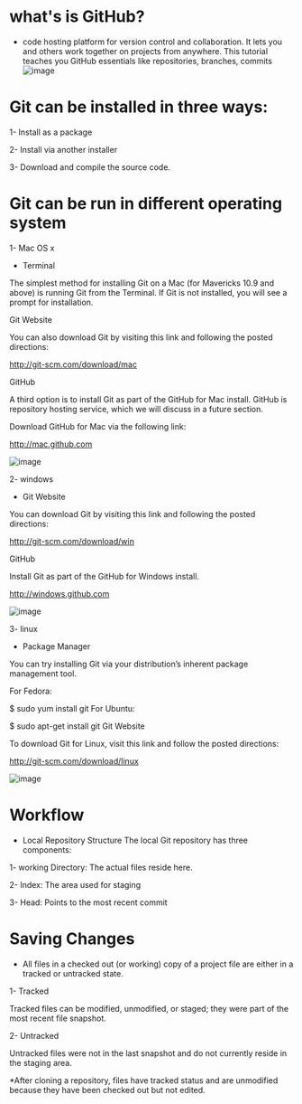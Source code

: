 
#  what's is GitHub?

* code hosting platform for version control and collaboration. It lets you and others work together on projects from anywhere. This tutorial teaches you GitHub essentials like repositories, branches, commits
![image](https://user-images.githubusercontent.com/82365206/114433178-2e743980-9bca-11eb-9013-919bb2d2e908.png)



# Git can be installed in three ways:

1- Install as a package

2- Install via another installer

3- Download and compile the source code.


# Git can be run in different operating system


1- Mac OS x
* Terminal

The simplest method for installing Git on a Mac (for Mavericks 10.9 and above) is running Git from the Terminal. If Git is not installed, you will see a prompt for installation.

Git Website

You can also download Git by visiting this link and following the posted directions:

http://git-scm.com/download/mac

GitHub

A third option is to install Git as part of the GitHub for Mac install. GitHub is repository hosting service, which we will discuss in a future section.

Download GitHub for Mac via the following link:

http://mac.github.com

![image](https://user-images.githubusercontent.com/82365206/114434931-3df48200-9bcc-11eb-9a12-2fe9be7b4db2.png)

2- windows
* Git Website

You can download Git by visiting this link and following the posted directions:

http://git-scm.com/download/win

GitHub

Install Git as part of the GitHub for Windows install.

http://windows.github.com

![image](https://user-images.githubusercontent.com/82365206/114435255-a5123680-9bcc-11eb-8daf-5358c12dcd8d.png)

3- linux
* Package Manager

You can try installing Git via your distribution’s inherent package management tool.

For Fedora:

$ sudo yum install git
For Ubuntu:

$ sudo apt-get install git
Git Website

To download Git for Linux, visit this link and follow the posted directions:

http://git-scm.com/download/linux

![image](https://user-images.githubusercontent.com/82365206/114435576-f9b5b180-9bcc-11eb-99f6-ff035d9de755.png)


# Workflow
* Local Repository Structure
The local Git repository has three components:

1- working Directory: The actual files reside here.

2- Index: The area used for staging

3- Head: Points to the most recent commit

# Saving Changes
* All files in a checked out (or working) copy of a project file are either in a tracked or untracked state.

1- Tracked

Tracked files can be modified, unmodified, or staged; they were part of the most recent file snapshot.

2- Untracked

Untracked files were not in the last snapshot and do not currently reside in the staging area.

*After cloning a repository, files have tracked status and are unmodified because they have been checked out but not edited.

